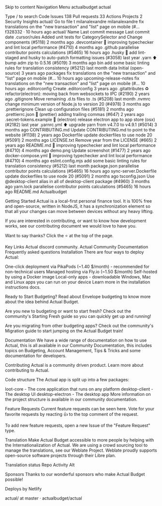 Skip to content
Navigation Menu
actualbudget
actual

Type / to search
Code
Issues
138
Pull requests
33
Actions
Projects
2
Security
Insights
actual/
Go to file
t
milanalexandre
milanalexandre
fix translations on the "new transaction" and "list" page on mobile (#…
f328332
 · 
10 hours ago
actual/
Name	Last commit message	Last commit date
.cursor/rules
Added unit tests for CategorySelector and Change components (#5118)
2 months ago
.devcontainer
🔧 improving typechecker and lint local performance (#4710)
4 months ago
.github
parallelise contributor points calculations (#5465)
16 hours ago
.husky
🔧 add lint-staged and husky to auto-patch formatting issues (#3058)
last year
.yarn
⬆️ bump adm zip to 0.5.16 (#5019)
3 months ago
bin
add some basic linting rules for translation consistency (#5212)
last month
data
Initial (open-source)
3 years ago
packages
fix translations on the "new transaction" and "list" page on mobile (#…
10 hours ago
upcoming-release-notes
fix translations on the "new transaction" and "list" page on mobile (#…
10 hours ago
.editorconfig
Create .editorconfig
3 years ago
.gitattributes
♻️ refactor(electron): moving back from websockets to IPC (#2190)
2 years ago
.gitignore
Move remaining .d.ts files to .ts (#5208)
last month
.nvmrc
change minimum version of Node.js to version 20 (#4978)
3 months ago
.prettierignore
Clean up configuration files (#5181)
2 months ago
.prettierrc.json
🎨 (prettier) adding trailing commas (#647)
2 years ago
.secret-tokens.example
🔧 (electron) release electron app to app store (osx) (#2182)
last year
.yarnrc.yml
⬆️ upgrade yarn from v4.7.0 to v4.9.1 (#5014)
3 months ago
CONTRIBUTING.md
Update CONTRIBUTING.md to point to the website (#1138)
2 years ago
Dockerfile
update dockerfiles to use node 20 (#5091)
2 months ago
LICENSE.txt
Remove year from the LICENSE (#665)
2 years ago
README.md
🔧 improving typechecker and lint local performance (#4710)
4 months ago
demo.png
Update screenshot (#1477)
2 years ago
docker-compose.yml
🔧 improving typechecker and lint local performance (#4710)
4 months ago
eslint.config.mjs
add some basic linting rules for translation consistency (#5212)
last month
package.json
parallelise contributor points calculations (#5465)
16 hours ago
sync-server.Dockerfile
update dockerfiles to use node 20 (#5091)
2 months ago
tsconfig.json
Use @desktop-client alias in all of desktop-client package (#4960)
3 months ago
yarn.lock
parallelise contributor points calculations (#5465)
16 hours ago
README.md
Actualbudget

Getting Started
Actual is a local-first personal finance tool. It is 100% free and open-source, written in NodeJS, it has a synchronization element so that all your changes can move between devices without any heavy lifting.

If you are interested in contributing, or want to know how development works, see our contributing document we would love to have you.

Want to say thanks? Click the ⭐ at the top of the page.

Key Links
Actual discord community.
Actual Community Documentation
Frequently asked questions
Installation
There are four ways to deploy Actual:

One-click deployment via PikaPods (~1.40 $/month) - recommended for non-technical users
Managed hosting via Fly.io (~1.50 $/month)
Self-hosted by using a Docker image
Local-only apps - downloadable Windows, Mac and Linux apps you can run on your device
Learn more in the installation instructions docs.

Ready to Start Budgeting?
Read about Envelope budgeting to know more about the idea behind Actual Budget.

Are you new to budgeting or want to start fresh?
Check out the community's Starting Fresh guide so you can quickly get up and running!

Are you migrating from other budgeting apps?
Check out the community's Migration guide to start jumping on the Actual Budget train!

Documentation
We have a wide range of documentation on how to use Actual, this is all available in our Community Documentation, this includes topics on Budgeting, Account Management, Tips & Tricks and some documentation for developers.

Contributing
Actual is a community driven product. Learn more about contributing to Actual.

Code structure
The Actual app is split up into a few packages:

loot-core - The core application that runs on any platform
desktop-client - The desktop UI
desktop-electron - The desktop app
More information on the project structure is available in our community documentation.

Feature Requests
Current feature requests can be seen here. Vote for your favorite requests by reacting 👍 to the top comment of the request.

To add new feature requests, open a new Issue of the "Feature Request" type.

Translation
Make Actual Budget accessible to more people by helping with the Internationalization of Actual. We are using a crowd sourcing tool to manage the translations, see our Weblate Project. Weblate proudly supports open-source software projects through their Libre plan.

Translation status
Repo Activity
Alt

Sponsors
Thanks to our wonderful sponsors who make Actual Budget possible!

Deploys by Netlify

actual/ at master · actualbudget/actual
 
